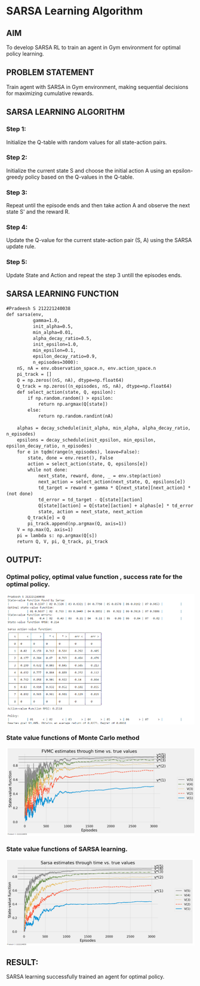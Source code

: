 # SARSA Learning Algorithm

## AIM

To develop SARSA RL to train an agent in Gym environment for optimal policy learning.

## PROBLEM STATEMENT

Train agent with SARSA in Gym environment, making sequential decisions for maximizing cumulative rewards.

## SARSA LEARNING ALGORITHM

### Step 1:

Initialize the Q-table with random values for all state-action pairs.

### Step 2:

Initialize the current state S and choose the initial action A using an epsilon-greedy policy based on the Q-values in the Q-table.

### Step 3:

Repeat until the episode ends and then take action A and observe the next state S' and the reward R.

### Step 4:

Update the Q-value for the current state-action pair (S, A) using the SARSA update rule.

### Step 5:

Update State and Action and repeat the step 3 untill the episodes ends.

## SARSA LEARNING FUNCTION

```
#Pradeesh S 212221240038
def sarsa(env,
          gamma=1.0,
          init_alpha=0.5,
          min_alpha=0.01,
          alpha_decay_ratio=0.5,
          init_epsilon=1.0,
          min_epsilon=0.1,
          epsilon_decay_ratio=0.9,
          n_episodes=3000):
    nS, nA = env.observation_space.n, env.action_space.n
    pi_track = []
    Q = np.zeros((nS, nA), dtype=np.float64)
    Q_track = np.zeros((n_episodes, nS, nA), dtype=np.float64)
    def select_action(state, Q, epsilon):
        if np.random.random() > epsilon:
            return np.argmax(Q[state])
        else:
            return np.random.randint(nA)

    alphas = decay_schedule(init_alpha, min_alpha, alpha_decay_ratio, n_episodes)
    epsilons = decay_schedule(init_epsilon, min_epsilon, epsilon_decay_ratio, n_episodes)
    for e in tqdm(range(n_episodes), leave=False):
        state, done = env.reset(), False
        action = select_action(state, Q, epsilons[e])
        while not done:
            next_state, reward, done, _ = env.step(action)
            next_action = select_action(next_state, Q, epsilons[e])
            td_target = reward + gamma * Q[next_state][next_action] * (not done)
            td_error = td_target - Q[state][action]
            Q[state][action] = Q[state][action] + alphas[e] * td_error
            state, action = next_state, next_action
        Q_track[e] = Q
        pi_track.append(np.argmax(Q, axis=1))
    V = np.max(Q, axis=1)
    pi = lambda s: np.argmax(Q[s])
    return Q, V, pi, Q_track, pi_track
```

## OUTPUT:

### Optimal policy, optimal value function , success rate for the optimal policy.

![Output_1](op1.png)

### State value functions of Monte Carlo method

![Output_2](op2.png)

### State value functions of SARSA learning.

![Output_3](op33.png)

## RESULT:

SARSA learning successfully trained an agent for optimal policy.
